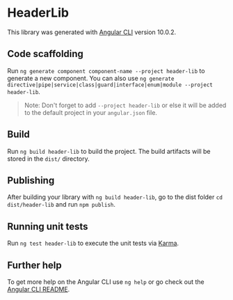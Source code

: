 # HeaderLib

This library was generated with [Angular CLI](https://github.com/angular/angular-cli) version 10.0.2.

## Code scaffolding

Run `ng generate component component-name --project header-lib` to generate a new component. You can also use `ng generate directive|pipe|service|class|guard|interface|enum|module --project header-lib`.
> Note: Don't forget to add `--project header-lib` or else it will be added to the default project in your `angular.json` file. 

## Build

Run `ng build header-lib` to build the project. The build artifacts will be stored in the `dist/` directory.

## Publishing

After building your library with `ng build header-lib`, go to the dist folder `cd dist/header-lib` and run `npm publish`.

## Running unit tests

Run `ng test header-lib` to execute the unit tests via [Karma](https://karma-runner.github.io).

## Further help

To get more help on the Angular CLI use `ng help` or go check out the [Angular CLI README](https://github.com/angular/angular-cli/blob/master/README.md).
